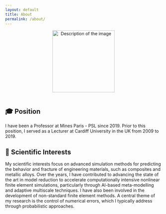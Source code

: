 ```yaml
---
layout: default
title: About
permalink: /about/
---
```



<div style="text-align: center;">
<img src="{{ site.baseurl }}/assets/images/id2.png" alt="Description of the image" width="200" height="auto">
</div>

<br>

## 🎓 Position

I have been a Professor at Mines Paris - PSL since 2019. Prior to this position, I served as a Lecturer at Cardiff University in the UK from 2009 to 2019.

## 🧩 Scientific Interests

My scientific interests focus on advanced simulation methods for predicting the behavior and fracture of engineering materials, such as composites and metallic alloys. Over the years, I have contributed to advancing the state of the art in model reduction to accelerate computationally intensive nonlinear finite element simulations, particularly through AI-based meta-modelling and adaptive multiscale techniques. I have also been involved in the development of non-standard finite element methods. A central theme of my research is the control of numerical errors, which I typically address through probabilistic approaches.
